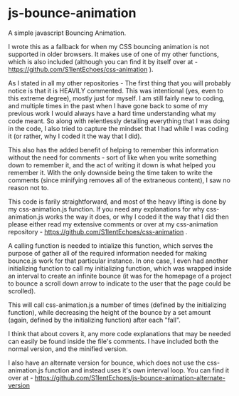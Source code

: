 # js-bounce-animation

A simple javascript Bouncing Animation.

I wrote this as a fallback for when my CSS bouncing animation is not supported in older browsers.  It makes use of one of my other functions, which is also included (although you can find it by itself over at - https://github.com/S1lentEchoes/css-animation ).

As I stated in all my other repositories - The first thing that you will probably notice is that it is HEAVILY commented. This was intentional (yes, even to this extreme degree), mostly just for myself. I am still fairly new to coding, and multiple times in the past when I have gone back to some of my previous work I would always have a hard time understanding what my code meant. So along with relentlessly detailing everything that I was doing in the code, I also tried to capture the mindset that I had while I was coding it (or rather, why I coded it the way that I did).

This also has the added benefit of helping to remember this information without the need for comments - sort of like when you write something down to remember it, and the act of writing it down is what helped you remember it. With the only downside being the time taken to write the comments (since minifying removes all of the extraneous content), I saw no reason not to.

This code is farily straightforward, and most of the heavy lifting is done by my css-animation.js function.  If you need any explanations for why css-animation.js works the way it does, or why I coded it the way that I did then please either read my extensive comments or over at my css-animation repository - https://github.com/S1lentEchoes/css-animation .

A calling function is needed to intialize this function, which serves the purpose of gather all of the required information needed for making bounce.js work for that particular instance.  In one case, I even had another initializing function to call my initializing function, which was wrapped inside an interval to create an infinite bounce (it was for the homepage of a project to bounce a scroll down arrow to indicate to the user that the page could be scrolled).

This will call css-animation.js a number of times (defined by the initializing function), while decreasing the height of the bounce by a set amount (again, defined by the initializing function) after each "fall".

I think that about covers it, any more code explanations that may be needed can easily be found inside the file's comments. I have included both the normal version, and the minified version.

I also have an alternate version for bounce, which does not use the css-animation.js function and instead uses it's own interval loop.  You can find it over at - https://github.com/S1lentEchoes/js-bounce-animation-alternate-version

